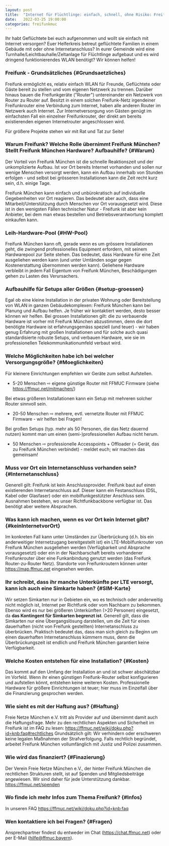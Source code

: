 ```yaml
---
layout: post
title:  "Internet für Flüchtlinge: einfach, schnell, ohne Risiko: Freifunk München - Fragen und Antworten"
date:   2022-03-25 19:00:00
categories: freifunkmuc
---
```


Ihr habt Geflüchtete bei euch aufgenommen und wollt sie einfach mit Internet versorgen? Euer Helferkreis betreut geflüchtete Familien in einem Gebäude mit oder ohne Internetanschluss? In eurer Gemeinde wird eine Turnhalle/Leichtbauhalle/Zeltanlage für Flüchtlinge aufgebaut und es wird dringend funktionierendes WLAN benötigt? Wir können helfen!


### Freifunk - Grundsätzliches {#Grundsaetzliches}

Freifunk ermöglicht es, relativ einfach WLAN für Freunde, Geflüchtete oder Gäste bereit zu stellen und vom eigenen Netzwerk zu trennen.
Darüber hinaus bauen die Freifunkgeräte ("Router") untereinander ein Netzwerk von Router zu Router auf. Besitzt in einem solchen Freifunk-Netz irgendeiner Freifunkrouter eine Verbindung zum Internet, haben alle anderen Router im Netzwerk auch Internet.
Zur Internetversorgung von Gästen genügt im einfachsten Fall ein einzelner Freifunkrouter, der direkt am bereits existierenden eigenen Internetrouter angeschlossen wird.

Für größere Projekte stehen wir mit Rat und Tat zur Seite!


### Warum Freifunk? Welche Rolle übernimmt Freifunk München? Stellt Freifunk München Hardware? Aufbauhilfe? {#Warum}

Der Vorteil von Freifunk München ist die schnelle Reaktionszeit und der unkomplizierte Aufbau. Ist vor Ort bereits Internet vorhanden und sollen nur wenige Menschen versorgt werden, kann ein Aufbau innerhalb von Stunden erfolgen - und selbst bei grösseren Installationen kann die Zeit recht kurz sein, d.h. einige Tage.

Freifunk München kann einfach und unbürokratisch auf individuelle Gegebenheiten vor Ort reagieren. Das bedeutet aber auch, dass eine Mitarbeit/Unterstützung durch Menschen vor Ort vorausgesetzt wird. Diese ist in den wenigsten Fällen technischer Natur - Freifunk ist aber kein Anbieter, bei dem man etwas bestellen und Betriebsverantwortung komplett einkaufen kann.


### Leih-Hardware-Pool {#HW-Pool}

Freifunk München kann oft, gerade wenn es um grössere Installationen geht, die zwingend professionelles Equipment erfordern, mit seinem Hardwarepool zur Seite stehen. Das bedeutet, dass Hardware für eine Zeit  ausgeliehen werden kann (und unter Umtänden sogar gegen Kostenerstattung übernommen werden kann). Geliehene Hardware verbleibt in jedem Fall Eigentum von Freifunk München, Beschädigungen gehen zu Lasten des Verursachers.


### Aufbauhilfe für Setups aller Größen {#setup-groessen}

Egal ob eine kleine Installation in der privaten Wohnung oder Bereitstellung von WLAN in ganzen Gebäudekomplexen: Freifunk München kann bei Planung und Aufbau helfen. Je früher wir kontaktiert werden, desto besser können wir helfen.
Bei grossen Installationen gilt: die zu verbauende Hardware ist vorher mit Freifunk München abzustimmen, denn die dort benötigte Hardware ist erfahrungsgemäss speziell (und teuer) - wir haben genug Erfahrung mit großen Installationen und für solche auch quasi standardisierte robuste Setups, und verbauen Hardware, wie sie im professionellen Telekommunikationumfeld verbaut wird.


### Welche Möglichkeiten habe ich bei welcher Versorgungsgröße? {#Moeglichkeiten}

Für kleinere Einrichtungen empfehlen wir Geräte zum selbst Aufstellen.
 - 5-20 Menschen ⇨ eigene günstige Router mit FFMUC Firmware (siehe <https://ffmuc.net/mitmachen/>)

Bei etwas größeren Installationen kann ein Setup mit mehreren solcher Router sinnvoll sein.
 - 20-50 Menschen ⇨ mehrere, evtl. vernetzte Router mit FFMUC Firmware - wir helfen bei Fragen!

Bei großen Setups (typ. mehr als 50 Personen, die das Netz dauernd nutzen) kommt man um einen (semi-)professionellen Aufbau nicht herum.
 - 50 Menschen ⇨ professionelle Accesspoints + Offloader (= Gerät, das zu Freifunk München verbindet) - meldet euch; wir machen das gemeinsam!


### Muss vor Ort ein Internetanschluss vorhanden sein? {#Internetanschluss}

Generell gilt: Freifunk ist kein Anschlussprovider. Freifunk baut auf einen existierenden Internetanschluss auf. Dieser kann ein Festanschluss (DSL, Kabel oder Glasfaser) oder ein mobilfunkgestützter Anschluss sein. Ausnahmen bestehen, wo unser Richtfunkbackbone verfügbar ist. Das benötigt aber weitere Absprachen.


### Was kann ich machen, wenn es vor Ort kein Internet gibt? {#keinInternetvorOrt}

Im konkreten Fall kann unter Umständen zur Überbrückung (d.h. bis ein anderweitiger Internetzugang bereitgestellt ist) ein LTE-Mobilfunkrouter von Freifunk München ausgeliehen werden (Verfügbarkeit und Absprache vorausgesetzt) oder ein in der Nachbarschaft bereits vorhandener Freifunkrouter über eine Funkanbindung genutzt werden (das Freifunk Router-zu-Router Netz). Standorte von Freifunkroutern können unter <https://map.ffmuc.net> eingesehen werden.


### Ihr schreibt, dass ihr manche Unterkünfte per LTE versorgt, kann ich auch eine Simkarte haben? {#SIM-Karte}

Wir setzen Simkarten nur in Gebieten ein, wo es technisch oder anderweitig nicht möglich ist, Internet per Richtfunk oder vom Nachbarn zu bekommen. Ebenso wird es nur bei größeren Unterkünften (>20 Personen) eingesetzt,​​​ da​​ **das Kontingent für Simkarten begrenzt ist**. Generell gilt, dass die Simkarten nur eine Übergangslösung darstellen, um die Zeit für einen dauerhaften (nicht von Freifunk gestellten) Internetanschluss zu überbrücken. Praktisch bedeutet das, dass man sich gleich zu Beginn um einen dauerhaften Internetanschluss kümmern muss, denn die Überbrückungszeit ist endlich und Freifunk München garantiert keine Verfügbarkeit.


### Welche Kosten entstehen für eine Installation? {#Kosten}

Das kommt auf den Umfang der Installation an und ist schwer abschätzbar im Vorfeld. Wenn ihr einen günstigen Freifunk-Router selbst konfigurieren und aufstellen könnt, entstehen keine weiteren Kosten. Professionelle Hardware für größere Einrichtungen ist teuer; hier muss im Einzelfall über die Finanzierung gesprochen werden.


### Wie sieht es mit der Haftung aus? {#Haftung}

Freie Netze München e.V. tritt als Provider auf und übernimmt damit auch die Haftungsfrage. Mehr zu den rechtlichen Aspekten und Sicherheit im Freifunk ist im FAQ zu lesen: <https://ffmuc.net/wiki/doku.php?id=knb:faq#rechtliches>
Grundsätzlich gilt: Wir verhindern oder erschweren keine legalen Maßnahmen der Strafverfolgung. Falls rechtlich begründet, arbeitet Freifunk München vollumfänglich mit Justiz und Polizei zusammen.


### Wie wird das finanziert? {#Finazierung}

Der Verein Freie Netze München e.V., der hinter Freifunk München die rechtlichen Strukturen stellt, ist auf Spenden und Mitgliedsbeiträge angewiesen. Wir sind daher für jede Unterstützung dankbar. <https://ffmuc.net/spenden>


### Wo finde ich mehr Infos zum Thema Freifunk? {#Infos}

In unseren FAQ <https://ffmuc.net/wiki/doku.php?id=knb:faq>


### Wen kontaktiere ich bei Fragen? {#Fragen}

Ansprechpartner findest du entweder im Chat (<https://chat.ffmuc.net>) oder per E-Mail (<hilfe@ffmuc.bayern>).